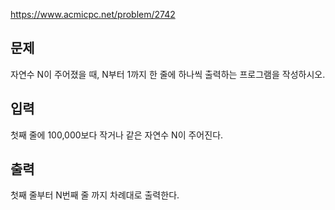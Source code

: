 https://www.acmicpc.net/problem/2742

## 문제
자연수 N이 주어졌을 때, N부터 1까지 한 줄에 하나씩 출력하는 프로그램을 작성하시오.

## 입력
첫째 줄에 100,000보다 작거나 같은 자연수 N이 주어진다.

## 출력
첫째 줄부터 N번째 줄 까지 차례대로 출력한다.